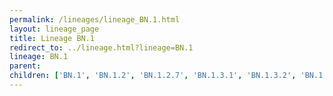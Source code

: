 ```yaml
---
permalink: /lineages/lineage_BN.1.html
layout: lineage_page
title: Lineage BN.1
redirect_to: ../lineage.html?lineage=BN.1
lineage: BN.1
parent: 
children: ['BN.1', 'BN.1.2', 'BN.1.2.7', 'BN.1.3.1', 'BN.1.3.2', 'BN.1.3.13', 'BN.1.4.3']
---
```

